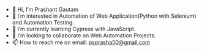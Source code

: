 - 👋 Hi, I’m Prashant Gautam
- 👀 I’m interested in Automation of Web Application(Python with Selenium) and Automation Testing.
- 🌱 I’m currently learning Cypress with JavaScript.
- 💞️ I’m looking to collaborate on Web Automation Projects.
- 📫 How to reach me on email: psprasha50@gmail.com

<!---
bragaji/bragaji is a ✨ special ✨ repository because its `README.md` (this file) appears on your GitHub profile.
You can click the Preview link to take a look at your changes.
--->
